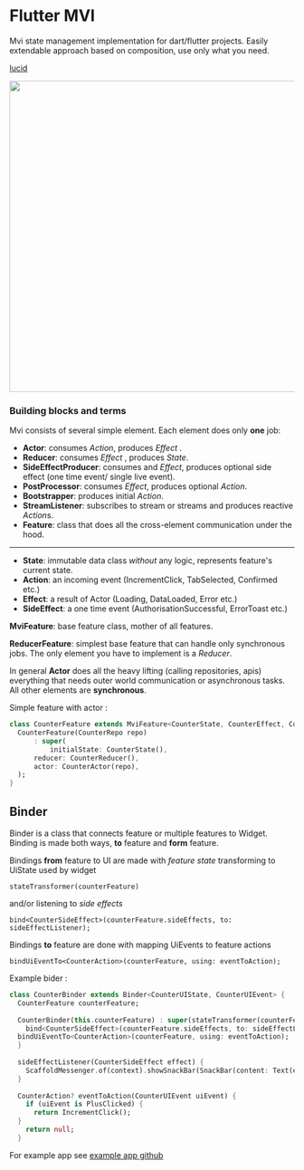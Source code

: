 # Flutter MVI

Mvi state management implementation for dart/flutter projects.
Easily extendable approach based on composition, use only what you need.

[lucid](https://lucid.app/lucidchart/ac9b33fd-71a3-4e1a-9b3d-9feeda497cf6/edit?viewport_loc=-455%2C-243%2C1876%2C1211%2C0_0&invitationId=inv_0e6ece97-bec9-4017-bfdc-69bd09f6d15b#)

<img src="https://user-images.githubusercontent.com/841716/163926194-edc7fb58-0e99-4901-a431-8f6b8cbcb74e.png" width="700" height="550">


### Building blocks and terms

Mvi consists of several simple element. Each element does only **one** job:
* **Actor**: consumes *Action*, produces *Effect* .
* **Reducer**: consumes *Effect* , produces *State*.
* **SideEffectProducer**: consumes and *Effect*, produces optional side effect (one time event/ single live event).
* **PostProcessor**: consumes *Effect*, produces optional *Action*.
* **Bootstrapper**: produces initial *Action*.
* **StreamListener**: subscribes to stream or streams and produces reactive *Action*s.
* **Feature**: class that does all the cross-element communication under the hood.
 ___
* **State**: immutable data class *without* any logic, represents feature's current state.
* **Action**: an incoming event (IncrementClick, TabSelected, Confirmed etc.)
* **Effect**: a result of Actor (Loading, DataLoaded, Error etc.)
* **SideEffect**: a one time event (AuthorisationSuccessful, ErrorToast etc.)
  
**MviFeature**: base feature class, mother of all features. 

**ReducerFeature**: simplest base feature that can handle only synchronous jobs. The only element you have to implement is a *Reducer*.

In general **Actor** does all the heavy lifting (calling repositories, apis) everything that needs outer world communication or asynchronous tasks. All other elements are **synchronous**.

Simple feature with actor : 
```dart
class CounterFeature extends MviFeature<CounterState, CounterEffect, CounterAction, CounterSideEffect> {  
  CounterFeature(CounterRepo repo)  
      : super(  
          initialState: CounterState(),  
	  reducer: CounterReducer(),  
	  actor: CounterActor(repo),  
  );  
}
```

## Binder

Binder is a class that connects feature or multiple features to Widget.
Binding is made both ways, **to** feature and **form** feature.

Bindings **from** feature to UI are made with *feature state* transforming to UiState used by widget 

    stateTransformer(counterFeature)

and/or listening to *side effects* 

    bind<CounterSideEffect>(counterFeature.sideEffects, to: sideEffectListener);

Bindings **to** feature are done with mapping UiEvents to feature actions

    bindUiEventTo<CounterAction>(counterFeature, using: eventToAction);

Example bider : 

```dart
class CounterBinder extends Binder<CounterUIState, CounterUIEvent> {  
  CounterFeature counterFeature;  
  
  CounterBinder(this.counterFeature) : super(stateTransformer(counterFeature)) {  
    bind<CounterSideEffect>(counterFeature.sideEffects, to: sideEffectListener);  
  bindUiEventTo<CounterAction>(counterFeature, using: eventToAction);  
  }  
  
  sideEffectListener(CounterSideEffect effect) {  
    ScaffoldMessenger.of(context).showSnackBar(SnackBar(content: Text(effect.message)));  
  }  
  
  CounterAction? eventToAction(CounterUIEvent uiEvent) {  
    if (uiEvent is PlusClicked) {  
      return IncrementClick();  
  }  
    return null;  
  }
```

For example app see [example app github](https://github.com/ChangeFinance/flutter_mvi/tree/master/example_app)
